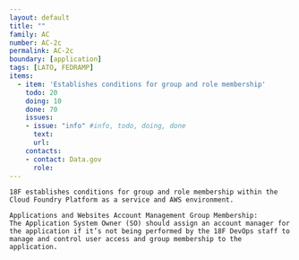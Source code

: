 ```yaml
---
layout: default
title: ""
family: AC
number: AC-2c
permalink: AC-2c
boundary: [application]
tags: [LATO, FEDRAMP]
items:
  - item: 'Establishes conditions for group and role membership'
    todo: 20
    doing: 10
    done: 70   
    issues:
    - issue: "info" #info, todo, doing, done
      text:
      url:
    contacts:
    - contact: Data.gov
      role:
---
```

`18F establishes conditions for group and role membership within the Cloud Foundry Platform as a service and AWS environment.`

```
Applications and Websites Account Management Group Membership:
The Application System Owner (SO) should assign an account manager for the application if it’s not being performed by the 18F DevOps staff to manage and control user access and group membership to the application.
```
